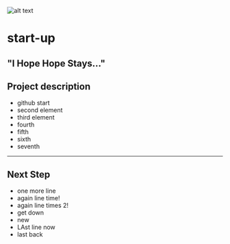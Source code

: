 ![alt text](https://img.shields.io/badge/Github-Teststartup-red "Logo Title Text 1")
# start-up
## "I Hope Hope Stays..."
## Project description
* github start 
* second element
* third element 
* fourth
* fifth
* sixth
* seventh
-----
## Next Step
* one more line
* again line time!
* again line times 2!
* get down
* new
* LAst line now
* last back






